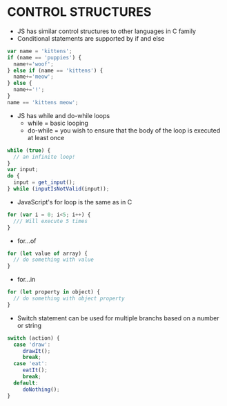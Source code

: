 # CONTROL STRUCTURES

* JS has similar control structures to other languages in C family
* Conditional statements are supported by if and else
```javascript
var name = 'kittens';
if (name == 'puppies') {
  name+='woof';
} else if (name == 'kittens') {
  name+='meow';
} else {
  name+='!';
}
name == 'kittens meow';
```
* JS has while and do-while loops
  * while = basic looping
  * do-while = you wish to ensure that the body of the loop is executed at least once
 ```javascript
 while (true) {
   // an infinite loop!
 }
 var input;
 do {
   input = get_input();
 } while (inputIsNotValid(input));
 ```
* JavaScript's for loop is the same as in C
```javascript
for (var i = 0; i<5; i++) {
  /// Will execute 5 times
}
```

* for...of
```javascript
for (let value of array) {
  // do something with value
}
```

* for...in
```javascript
for (let property in object) {
  // do something with object property
}
```

* Switch statement can be used for multiple branchs based on a number or string
```javascript
switch (action) {
  case 'draw':
     drawIt();
     break;
  case 'eat':
     eatIt();
     break;
  default:
     doNothing();
}
```
